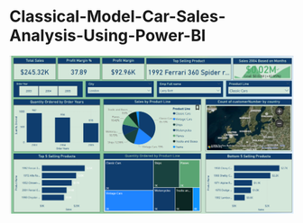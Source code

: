 # Classical-Model-Car-Sales-Analysis-Using-Power-BI
![Project dashboard](https://github.com/alhansidd70/Classical-Model-Car-Sales-Analysis-Using-Power-BI/blob/main/Classical%20Sales%20Dashboard.png)
